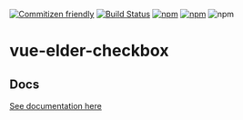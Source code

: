 [![Commitizen friendly](https://img.shields.io/badge/commitizen-friendly-brightgreen.svg)](http://commitizen.github.io/cz-cli/)
[![Build Status](https://travis-ci.org/ElderAS/vue-elder-checkbox.svg?branch=master&style=flat-square)](https://travis-ci.org/ElderAS/vue-elder-checkbox)
[![npm](https://img.shields.io/npm/dt/vue-elder-checkbox.svg?style=flat-square)](https://www.npmjs.com/package/vue-elder-checkbox)
[![npm](https://img.shields.io/npm/v/vue-elder-checkbox.svg?style=flat-square)](https://www.npmjs.com/package/vue-elder-checkbox)
![npm](https://img.shields.io/npm/l/vue-elder-checkbox.svg?style=flat-square)

# vue-elder-checkbox

## Docs

[See documentation here](https://elderas.github.io/vue-elder/components/checkbox.html)
